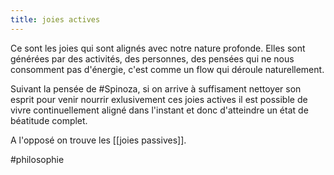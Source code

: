 ```yaml
---
title: joies actives
---
```


Ce sont les joies qui sont alignés avec notre nature profonde.
Elles sont générées par des activités, des personnes, des pensées qui ne nous consomment pas d'énergie, c'est comme un flow qui déroule naturellement.

Suivant la pensée de #Spinoza, si on arrive à suffisament nettoyer son esprit pour venir nourrir exlusivement ces joies actives il est possible de vivre continuellement aligné dans l'instant et donc d'atteindre un état de béatitude complet.

A l'opposé on trouve les [[joies passives]].

#philosophie 